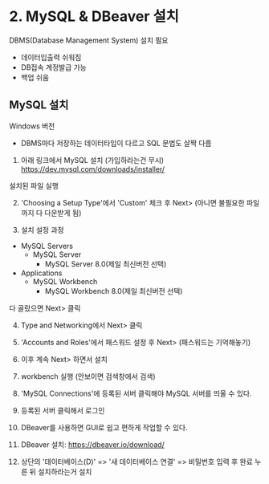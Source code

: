 # 2. MySQL & DBeaver 설치

DBMS(Database Management System) 설치 필요

- 데이터입출력 쉬워짐
- DB접속 계정발급 가능
- 백업 쉬움

## MySQL 설치

Windows 버전

- DBMS마다 저장하는 데이터타입이 다르고 SQL 문법도 살짝 다름

1. 아래 링크에서 MySQL 설치 (가입하라는건 무시)
   https://dev.mysql.com/downloads/installer/

설치된 파일 실행

2. 'Choosing a Setup Type'에서 'Custom' 체크 후 Next> (아니면 불필요한 파일까지 다 다운받게 됨)

3. 설치 설정 과정

- MySQL Servers
  - MySQL Server
    - MySQL Server 8.0(제일 최신버전 선택)
- Applications
  - MySQL Workbench
    - MySQL Workbench 8.0(제일 최신버전 선택)

다 골랐으면 Next> 클릭

4. Type and Networking에서 Next> 클릭

5. 'Accounts and Roles'에서 패스워드 설정 후 Next> (패스워드는 기억해놓기)

6. 이후 계속 Next> 하면서 설치

7. workbench 실행 (안보이면 검색창에서 검색)

8. 'MySQL Connections'에 등록된 서버 클릭해야 MySQL 서버를 띄울 수 있다.

9. 등록된 서버 클릭해서 로그인

10. DBeaver를 사용하면 GUI로 쉽고 편하게 작업할 수 있다.

11. DBeaver 설치: https://dbeaver.io/download/

12. 상단의 '데이터베이스(D)' => '새 데이터베이스 연결' => 비밀번호 입력 후 완료 누른 뒤 설치하라는거 설치
